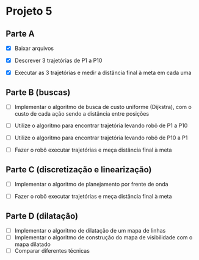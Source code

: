 # Projeto 5

## Parte A

- [x] Baixar arquivos
- [x] Descrever 3 trajetórias de P1 a P10
- [x] Executar as 3 trajetórias e medir a distância final à meta em cada uma


## Parte B (buscas)

- [ ] Implementar o algoritmo de busca de custo uniforme (Dijkstra), com o custo de cada ação sendo a distância entre posições
- [ ] Utilize o algoritmo para encontrar trajetória levando robô de P1 a P10
- [ ] Utilize o algoritmo para encontrar trajetória levando robô de P10 a P1
- [ ] Fazer o robô executar trajetórias e meça distância final à meta


## Parte C (discretização e linearização)

- [ ] Implementar o algoritmo de planejamento por frente de onda
- [ ] Fazer o robô executar trajetórias e meça distância final à meta


## Parte D (dilatação)

- [ ] Implementar o algoritmo de dilatação de um mapa de linhas
- [ ] Implementar o algoritmo de construção do mapa de visibilidade com o mapa dilatado
- [ ] Comparar diferentes técnicas
